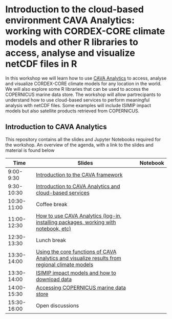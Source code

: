 # Introduction to the cloud-based environment CAVA Analytics: working with CORDEX-CORE climate models and other R libraries to access, analyse and visualize netCDF files in R

In this workshop we will learn how to use [CAVA Analytics](https://github.com/Risk-Team/CAVA-Analytics) to access, analyse and visualize CORDEX-CORE climate models for any location in the world. We will also explore some R libraries that can be used to access the COPERNICUS marine data store. The workshop will allow partrecipants to understand how to use cloud-based services to perform meaningful analysis with netCDF files. Some examples will include ISIMIP impact models but also satellite products retrieved from COPERNICUS. 

## Introduction to CAVA Analytics
This repository contains all the slides and Jupyter Notebooks required for the workshop. An overview of the agenda, with a link to the slides and material is found below

| Time        | Slides                                             | Notebook |
|-------------|----------------------------------------------------|------|
| 9:00-9:30 | [Introduction to the CAVA framework](https://github.com/Risk-Team/CaboV_workshop/blob/main/slides/Introduction%20to%20the%20CAVA%20framework.pdf)                                     |
| 9:30-10:30  | [Introduction to CAVA Analytics and cloud-based services]() |  |
| 10:30-11:00 | Coffee break                                       |   |
| 11:00-12:30 | [How to use CAVA Analytics (log-in, installing packages, working with notebook, etc)]()    |  |
| 12:30-13:30 | Lunch break                                        |  |
| 13:30-14:00 | [Using the core functions of CAVA Analytics and visualize results from regional climate models]()   |  |
| 13:30-14:00 | [ISIMIP impact models and how to download data]() |  |
| 14:00-15:30 | [Accessing COPERNICUS marine data store]() |  |
| 15:30-16:00 | Open discussions   |  |
